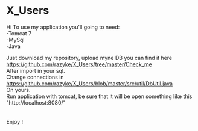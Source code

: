 # X_Users

Hi
To use my application you'll going to need:<br/>
-Tomcat 7<br/>
-MySql<br/>
-Java<br/>

Just download my repository, upload myne DB you can find it here https://github.com/razyke/X_Users/tree/master/Check_me  <br/>
After import in your sql.<br/>
Change connections in https://github.com/razyke/X_Users/blob/master/src/util/DbUtil.java<br/>
On yours.<br/>
Run application with tomcat, be sure that it will be open something like this "http://localhost:8080/" <br/>
<br/>
<br/>
Enjoy !
